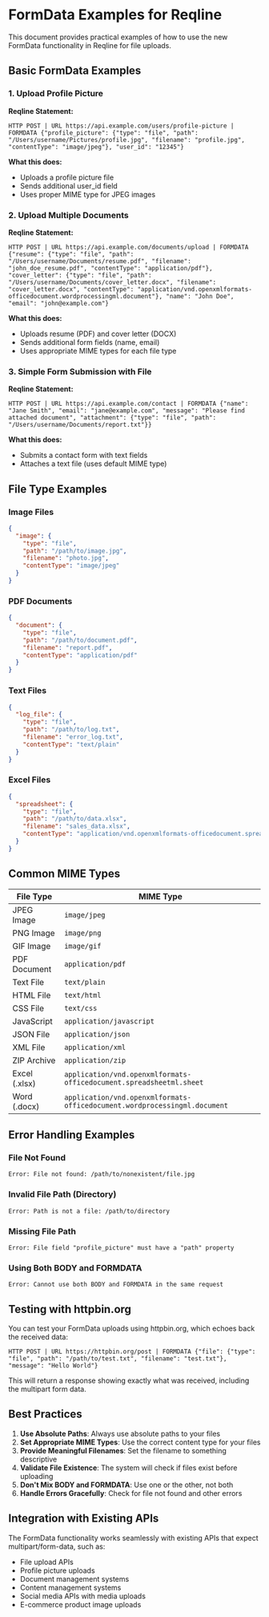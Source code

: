 # FormData Examples for Reqline

This document provides practical examples of how to use the new FormData functionality in Reqline for file uploads.

## Basic FormData Examples

### 1. Upload Profile Picture

**Reqline Statement:**

```
HTTP POST | URL https://api.example.com/users/profile-picture | FORMDATA {"profile_picture": {"type": "file", "path": "/Users/username/Pictures/profile.jpg", "filename": "profile.jpg", "contentType": "image/jpeg"}, "user_id": "12345"}
```

**What this does:**

- Uploads a profile picture file
- Sends additional user_id field
- Uses proper MIME type for JPEG images

### 2. Upload Multiple Documents

**Reqline Statement:**

```
HTTP POST | URL https://api.example.com/documents/upload | FORMDATA {"resume": {"type": "file", "path": "/Users/username/Documents/resume.pdf", "filename": "john_doe_resume.pdf", "contentType": "application/pdf"}, "cover_letter": {"type": "file", "path": "/Users/username/Documents/cover_letter.docx", "filename": "cover_letter.docx", "contentType": "application/vnd.openxmlformats-officedocument.wordprocessingml.document"}, "name": "John Doe", "email": "john@example.com"}
```

**What this does:**

- Uploads resume (PDF) and cover letter (DOCX)
- Sends additional form fields (name, email)
- Uses appropriate MIME types for each file type

### 3. Simple Form Submission with File

**Reqline Statement:**

```
HTTP POST | URL https://api.example.com/contact | FORMDATA {"name": "Jane Smith", "email": "jane@example.com", "message": "Please find attached document", "attachment": {"type": "file", "path": "/Users/username/Documents/report.txt"}}
```

**What this does:**

- Submits a contact form with text fields
- Attaches a text file (uses default MIME type)

## File Type Examples

### Image Files

```json
{
  "image": {
    "type": "file",
    "path": "/path/to/image.jpg",
    "filename": "photo.jpg",
    "contentType": "image/jpeg"
  }
}
```

### PDF Documents

```json
{
  "document": {
    "type": "file",
    "path": "/path/to/document.pdf",
    "filename": "report.pdf",
    "contentType": "application/pdf"
  }
}
```

### Text Files

```json
{
  "log_file": {
    "type": "file",
    "path": "/path/to/log.txt",
    "filename": "error_log.txt",
    "contentType": "text/plain"
  }
}
```

### Excel Files

```json
{
  "spreadsheet": {
    "type": "file",
    "path": "/path/to/data.xlsx",
    "filename": "sales_data.xlsx",
    "contentType": "application/vnd.openxmlformats-officedocument.spreadsheetml.sheet"
  }
}
```

## Common MIME Types

| File Type     | MIME Type                                                                 |
| ------------- | ------------------------------------------------------------------------- |
| JPEG Image    | `image/jpeg`                                                              |
| PNG Image     | `image/png`                                                               |
| GIF Image     | `image/gif`                                                               |
| PDF Document  | `application/pdf`                                                         |
| Text File     | `text/plain`                                                              |
| HTML File     | `text/html`                                                               |
| CSS File      | `text/css`                                                                |
| JavaScript    | `application/javascript`                                                  |
| JSON File     | `application/json`                                                        |
| XML File      | `application/xml`                                                         |
| ZIP Archive   | `application/zip`                                                         |
| Excel (.xlsx) | `application/vnd.openxmlformats-officedocument.spreadsheetml.sheet`       |
| Word (.docx)  | `application/vnd.openxmlformats-officedocument.wordprocessingml.document` |

## Error Handling Examples

### File Not Found

```
Error: File not found: /path/to/nonexistent/file.jpg
```

### Invalid File Path (Directory)

```
Error: Path is not a file: /path/to/directory
```

### Missing File Path

```
Error: File field "profile_picture" must have a "path" property
```

### Using Both BODY and FORMDATA

```
Error: Cannot use both BODY and FORMDATA in the same request
```

## Testing with httpbin.org

You can test your FormData uploads using httpbin.org, which echoes back the received data:

```
HTTP POST | URL https://httpbin.org/post | FORMDATA {"file": {"type": "file", "path": "/path/to/test.txt", "filename": "test.txt"}, "message": "Hello World"}
```

This will return a response showing exactly what was received, including the multipart form data.

## Best Practices

1. **Use Absolute Paths**: Always use absolute paths to your files
2. **Set Appropriate MIME Types**: Use the correct content type for your files
3. **Provide Meaningful Filenames**: Set the filename to something descriptive
4. **Validate File Existence**: The system will check if files exist before uploading
5. **Don't Mix BODY and FORMDATA**: Use one or the other, not both
6. **Handle Errors Gracefully**: Check for file not found and other errors

## Integration with Existing APIs

The FormData functionality works seamlessly with existing APIs that expect multipart/form-data, such as:

- File upload APIs
- Profile picture uploads
- Document management systems
- Content management systems
- Social media APIs with media uploads
- E-commerce product image uploads
